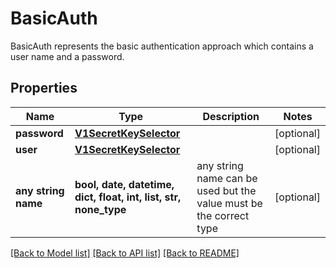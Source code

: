 # BasicAuth

BasicAuth represents the basic authentication approach which contains a user name and a password.

## Properties
Name | Type | Description | Notes
------------ | ------------- | ------------- | -------------
**password** | [**V1SecretKeySelector**](V1SecretKeySelector.md) |  | [optional] 
**user** | [**V1SecretKeySelector**](V1SecretKeySelector.md) |  | [optional] 
**any string name** | **bool, date, datetime, dict, float, int, list, str, none_type** | any string name can be used but the value must be the correct type | [optional]

[[Back to Model list]](../README.md#documentation-for-models) [[Back to API list]](../README.md#documentation-for-api-endpoints) [[Back to README]](../README.md)


